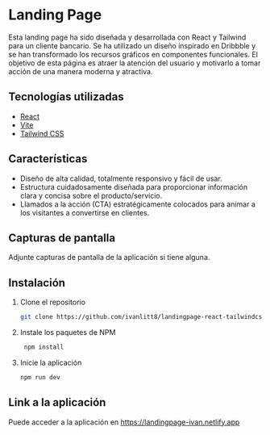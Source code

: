 # Landing Page

Esta landing page ha sido diseñada y desarrollada con React y Tailwind para un cliente bancario. Se ha utilizado un diseño inspirado en Dribbble y se han transformado los recursos gráficos en componentes funcionales. El objetivo de esta página es atraer la atención del usuario y motivarlo a tomar acción de una manera moderna y atractiva.

## Tecnologías utilizadas

- [React](https://reactjs.org/)
- [Vite](https://vitejs.dev/)
- [Tailwind CSS](https://tailwindcss.com/)

## Características

* Diseño de alta calidad, totalmente responsivo y fácil de usar.
* Estructura cuidadosamente diseñada para proporcionar información clara y concisa sobre el producto/servicio.
* Llamados a la acción (CTA) estratégicamente colocados para animar a los visitantes a convertirse en clientes.

## Capturas de pantalla

Adjunte capturas de pantalla de la aplicación si tiene alguna.

## Instalación

1. Clone el repositorio
   ```sh
   git clone https://github.com/ivanlitt8/landingpage-react-tailwindcss.git

2. Instale los paquetes de NPM
   ```sh
    npm install

3. Inicie la aplicación
   ```sh
   npm run dev

## Link a la aplicación
Puede acceder a la aplicación en https://landingpage-ivan.netlify.app

